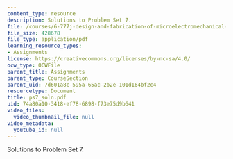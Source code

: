 ```yaml
---
content_type: resource
description: Solutions to Problem Set 7.
file: /courses/6-777j-design-and-fabrication-of-microelectromechanical-devices-spring-2007/74a80a103418ef786898f73e75d9b641_ps7_soln.pdf
file_size: 428678
file_type: application/pdf
learning_resource_types:
- Assignments
license: https://creativecommons.org/licenses/by-nc-sa/4.0/
ocw_type: OCWFile
parent_title: Assignments
parent_type: CourseSection
parent_uid: 7d601a8c-595a-65ac-2b2e-101d164bf2c4
resourcetype: Document
title: ps7_soln.pdf
uid: 74a80a10-3418-ef78-6898-f73e75d9b641
video_files:
  video_thumbnail_file: null
video_metadata:
  youtube_id: null
---
```

Solutions to Problem Set 7.
